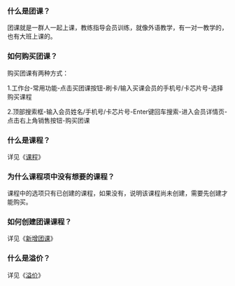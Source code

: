 ### 什么是团课？

团课就是一群人一起上课，教练指导会员训练，就像外语教学，有一对一教学的，也有大班上课的。

### 如何购买团课？

购买团课有两种方式：

1.工作台-常用功能-点击买团课按钮-刷卡/输入买课会员的手机号/卡芯片号-选择购买课程

2.顶部搜索框-输入会员姓名/手机号/卡芯片号-Enter键回车搜索-进入会员详情页-点击右上角销售按钮-购买团课 

### 什么是课程？

详见《[课程]()》

### 为什么课程项中没有想要的课程？

课程中的选项只有已创建的课程，如果没有，说明该课程尚未创建，需要先创建才能购买。

### 如何创建团课课程？

详见《[新增团课]()》

### 什么是溢价？

详见《[溢价]()》